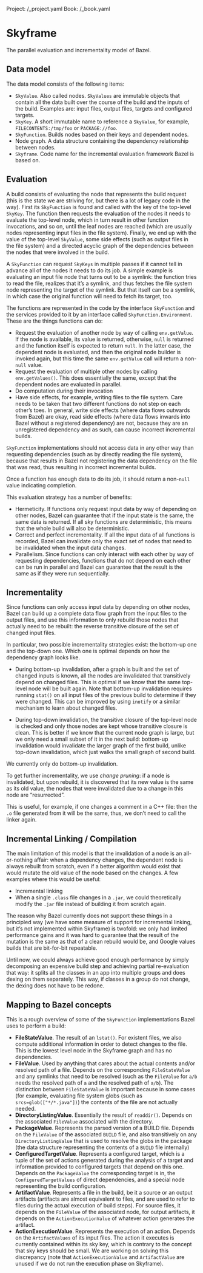 Project: /_project.yaml
Book: /_book.yaml

# Skyframe

The parallel evaluation and incrementality model of Bazel.

## Data model

The data model consists of the following items:

*   `SkyValue`. Also called nodes. `SkyValues` are immutable objects that
    contain all the data built over the course of the build and the inputs of
    the build. Examples are: input files, output files, targets and configured
    targets.
*   `SkyKey`. A short immutable name to reference a `SkyValue`, for example,
    `FILECONTENTS:/tmp/foo` or `PACKAGE://foo`.
*   `SkyFunction`. Builds nodes based on their keys and dependent nodes.
*   Node graph. A data structure containing the dependency relationship between
    nodes.
*   `Skyframe`. Code name for the incremental evaluation framework Bazel is
    based on.

## Evaluation

A build consists of evaluating the node that represents the build request (this is the state we are striving for, but there is a lot of legacy code in the way). First its `SkyFunction` is found and called with the key of the top-level `SkyKey`. The function then requests the evaluation of the nodes it needs to evaluate the top-level node, which in turn result in other function invocations, and so on, until the leaf nodes are reached (which are usually nodes representing input files in the file system). Finally, we end up with the value of the top-level `SkyValue`, some side effects (such as output files in the file system) and a directed acyclic graph of the dependencies between the nodes that were involved in the build.

A `SkyFunction` can request `SkyKeys` in multiple passes if it cannot tell in advance all of the nodes it needs to do its job. A simple example is evaluating an input file node that turns out to be a symlink: the function tries to read the file, realizes that it’s a symlink, and thus fetches the file system node representing the target of the symlink. But that itself can be a symlink, in which case the original function will need to fetch its target, too.

The functions are represented in the code by the interface `SkyFunction` and the services provided to it by an interface called `SkyFunction.Environment`. These are the things functions can do:

*   Request the evaluation of another node by way of calling `env.getValue`. If the node is available, its value is returned, otherwise, `null` is returned and the function itself is expected to return `null`. In the latter case, the dependent node is evaluated, and then the original node builder is invoked again, but this time the same `env.getValue` call will return a non-`null` value.
*   Request the evaluation of multiple other nodes by calling `env.getValues()`. This does essentially the same, except that the dependent nodes are evaluated in parallel.
*   Do computation during their invocation
*   Have side effects, for example, writing files to the file system. Care needs to be taken that two different functions do not step on each other’s toes. In general, write side effects (where data flows outwards from Bazel) are okay, read side effects (where data flows inwards into Bazel without a registered dependency) are not, because they are an unregistered dependency and as such, can cause incorrect incremental builds.

`SkyFunction` implementations should not access data in any other way than requesting dependencies (such as by directly reading the file system), because that results in Bazel not registering the data dependency on the file that was read, thus resulting in incorrect incremental builds.

Once a function has enough data to do its job, it should return a non-`null` value indicating completion.

This evaluation strategy has a number of benefits:

*   Hermeticity. If functions only request input data by way of depending on other nodes, Bazel can guarantee that if the input state is the same, the same data is returned. If all sky functions are deterministic, this means that the whole build will also be deterministic.
*   Correct and perfect incrementality. If all the input data of all functions is recorded, Bazel can invalidate only the exact set of nodes that need to be invalidated when the input data changes.
*   Parallelism. Since functions can only interact with each other by way of requesting dependencies, functions that do not depend on each other can be run in parallel and Bazel can guarantee that the result is the same as if they were run sequentially.

## Incrementality

Since functions can only access input data by depending on other nodes, Bazel can build up a complete data flow graph from the input files to the output files, and use this information to only rebuild those nodes that actually need to be rebuilt: the reverse transitive closure of the set of changed input files.

In particular, two possible incrementality strategies exist: the bottom-up one and the top-down one. Which one is optimal depends on how the dependency graph looks like.

*   During bottom-up invalidation, after a graph is built and the set of changed inputs is known, all the nodes are invalidated that transitively depend on changed files. This is optimal if we know that the same top-level node will be built again. Note that bottom-up invalidation requires running `stat()` on all input files of the previous build to determine if they were changed. This can be improved by using `inotify` or a similar mechanism to learn about changed files.

*   During top-down invalidation, the transitive closure of the top-level node is checked and only those nodes are kept whose transitive closure is clean. This is better if we know that the current node graph is large, but we only need a small subset of it in the next build: bottom-up invalidation would invalidate the larger graph of the first build, unlike top-down invalidation, which just walks the small graph of second build.

We currently only do bottom-up invalidation.

To get further incrementality, we use _change pruning_: if a node is invalidated, but upon rebuild, it is discovered that its new value is the same as its old value, the nodes that were invalidated due to a change in this node are “resurrected”.

This is useful, for example, if one changes a comment in a C++ file: then the `.o` file generated from it will be the same, thus, we don’t need to call the linker again.

## Incremental Linking / Compilation

The main limitation of this model is that the invalidation of a node is an all-or-nothing affair: when a dependency changes, the dependent node is always rebuilt from scratch, even if a better algorithm would exist that would mutate the old value of the node based on the changes. A few examples where this would be useful:

*   Incremental linking
*   When a single `.class` file changes in a `.jar`, we could theoretically modify the `.jar` file instead of building it from scratch again.

The reason why Bazel currently does not support these things in a principled way (we have some measure of support for incremental linking, but it’s not implemented within Skyframe) is twofold: we only had limited performance gains and it was hard to guarantee that the result of the mutation is the same as that of a clean rebuild would be, and Google values builds that are bit-for-bit repeatable.

Until now, we could always achieve good enough performance by simply decomposing an expensive build step and achieving partial re-evaluation that way: it splits all the classes in an app into multiple groups and does dexing on them separately. This way, if classes in a group do not change, the dexing does not have to be redone.

## Mapping to Bazel concepts

This is a rough overview of some of the `SkyFunction` implementations Bazel uses to perform a build:

*   **FileStateValue**. The result of an `lstat()`. For existent files, we also compute additional information in order to detect changes to the file. This is the lowest level node in the Skyframe graph and has no dependencies.
*   **FileValue**. Used by anything that cares about the actual contents and/or resolved path of a file. Depends on the corresponding `FileStateValue` and any symlinks that need to be resolved (such as the `FileValue` for `a/b` needs the resolved path of `a` and the resolved path of `a/b`). The distinction between `FileStateValue` is important because in some cases (for example, evaluating file system globs (such as `srcs=glob(["*/*.java"])`) the contents of the file are not actually needed.
*   **DirectoryListingValue**. Essentially the result of `readdir()`. Depends on the associated `FileValue` associated with the directory.
*   **PackageValue**. Represents the parsed version of a BUILD file. Depends on the `FileValue` of the associated `BUILD` file, and also transitively on any `DirectoryListingValue` that is used to resolve the globs in the package (the data structure representing the contents of a `BUILD` file internally)
*   **ConfiguredTargetValue**. Represents a configured target, which is a tuple of the set of actions generated during the analysis of a target and information provided to configured targets that depend on this one. Depends on the `PackageValue` the corresponding target is in, the `ConfiguredTargetValues` of direct dependencies, and a special node representing the build configuration.
*   **ArtifactValue**. Represents a file in the build, be it a source or an output artifacts (artifacts are almost equivalent to files, and are used to refer to files during the actual execution of build steps). For source files, it depends on the `FileValue` of the associated node, for output artifacts, it depends on the `ActionExecutionValue` of whatever action generates the artifact.
*   **ActionExecutionValue**. Represents the execution of an action. Depends on the `ArtifactValues` of its input files. The action it executes is currently contained within its sky key, which is contrary to the concept that sky keys should be small. We are working on solving this discrepancy (note that `ActionExecutionValue` and `ArtifactValue` are unused if we do not run the execution phase on Skyframe).
